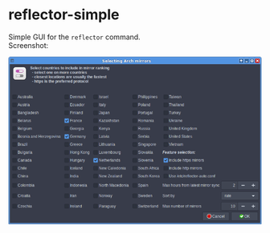 # reflector-simple

Simple GUI for the `reflector` command.<br>
Screenshot:<br>

![](reflector-simple.png)
